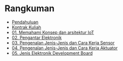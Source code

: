 # Rangkuman

- [Pendahuluan](README.md)
- [Kontrak Kuliah](00/kontrak.md)
- [01. Memahami Konsep dan arsitektur IoT](0a/0a.pertemuan1.md)
- [02. Pengantar Elektronik](0b/0b.pertemuan2.md)
- [03. Pengenalan Jenis-Jenis dan Cara Kerja Sensor](0c/0c.pertemuan3.md)
- [04. Pengenalan Jenis-Jenis dan Cara Kerja Aktuator](0d/0d.pertemuan4.md)
- [05. Jenis Elektronik Development Board](0e/0e.pertemuan6.md)

[comment]: <> (- [05. DHT11]&#40;03/03-dht11.md&#41;)

[comment]: <> (- [06. LDR dan HC-SR04]&#40;04/04-sensor-cahaya.md&#41;)

[comment]: <> (- [07. LCD]&#40;05/05-lcd.md&#41;)

[comment]: <> (- [08. Socket Server Client]&#40;07/07-socket-client.md&#41;)

[comment]: <> (- [09. Installasi IoT Platform]&#40;09/09-installasi-iot-platform.md&#41;)

[comment]: <> (- [10. Manajemen IoT Dashboard]&#40;10/10-manjemen-iot-dashboard.md&#41;)

[comment]: <> (- [11. Konfigurasi Smart Device]&#40;11/11-konfigurasi-smart-device.md&#41;)

[comment]: <> (- [12. Message Broker]&#40;12/12-iot-gateway.md&#41;)

